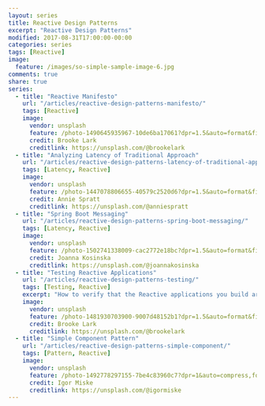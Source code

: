 ```yaml
---
layout: series
title: Reactive Design Patterns
excerpt: "Reactive Design Patterns"
modified: 2017-08-31T17:00:00-00:00
categories: series
tags: [Reactive]
image:
  feature: /images/so-simple-sample-image-6.jpg
comments: true
share: true
series:
  - title: "Reactive Manifesto"
    url: "/articles/reactive-design-patterns-manifesto/"
    tags: [Reactive]
    image:
      vendor: unsplash
      feature: /photo-1490645935967-10de6ba17061?dpr=1.5&auto=format&fit=crop&w=1080&h=735&q=80&cs=tinysrgb&crop=
      credit: Brooke Lark
      creditlink: https://unsplash.com/@brookelark
  - title: "Analyzing Latency of Traditional Approach"
    url: "/articles/reactive-design-patterns-latency-of-traditional-approach/"
    tags: [Latency, Reactive]
    image:
      vendor: unsplash
      feature: /photo-1447078806655-40579c2520d6?dpr=1.5&auto=format&fit=crop&w=1500&h=1000&q=80&cs=tinysrgb&crop=
      credit: Annie Spratt
      creditlink: https://unsplash.com/@anniespratt
  - title: "Spring Boot Messaging"
    url: "/articles/reactive-design-patterns-spring-boot-messaging/"
    tags: [Latency, Reactive]
    image:
      vendor: unsplash
      feature: /photo-1502741338009-cac2772e18bc?dpr=1.5&auto=format&fit=crop&w=1500&h=1001&q=80&cs=tinysrgb&crop=
      credit: Joanna Kosinska
      creditlink: https://unsplash.com/@joannakosinska
  - title: "Testing Reactive Applications"
    url: "/articles/reactive-design-patterns-testing/"
    tags: [Testing, Reactive]
    excerpt: "How to verify that the Reactive applications you build are elastic, resilient, and responsive. Testing is covered first because of the importance of proving Reactive capabilities. Just as Test-Driven Design (TDD) allows you to ensure that you are writing logic that meets your requirements from the outset, you must focus on putting into place the infrastructure required to verify elasticity, resilience, and responsiveness."
    image:
      vendor: unsplash
      feature: /photo-1481930703900-9007d48152b1?dpr=1.5&auto=format&fit=crop&w=1500&h=972&q=80&cs=tinysrgb&crop=
      credit: Brooke Lark
      creditlink: https://unsplash.com/@brookelark
  - title: "Simple Component Pattern"
    url: "/articles/reactive-design-patterns-simple-component/"
    tags: [Pattern, Reactive]
    image:
      vendor: unsplash
      feature: /photo-1492778297155-7be4c83960c7?dpr=1&auto=compress,format&fit=crop&w=1950&h=&q=80&cs=tinysrgb&crop=
      credit: Igor Miske
      creditlink: https://unsplash.com/@igormiske
---
```

